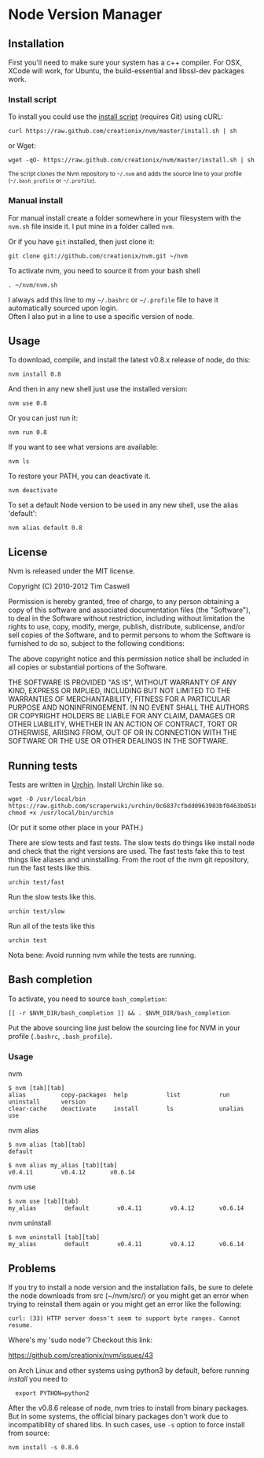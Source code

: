 # Node Version Manager

## Installation

First you'll need to make sure your system has a c++ compiler.  For OSX, XCode will work, for Ubuntu, the build-essential and libssl-dev packages work.

### Install script

To install you could use the [install script](https://github.com/creationix/nvm/blob/master/install.sh) (requires Git) using cURL:

    curl https://raw.github.com/creationix/nvm/master/install.sh | sh

or Wget:

    wget -qO- https://raw.github.com/creationix/nvm/master/install.sh | sh

<sub>The script clones the Nvm repository to `~/.nvm` and adds the source line to your profile (`~/.bash_profile` or `~/.profile`).</sub>


### Manual install

For manual install create a folder somewhere in your filesystem with the `nvm.sh` file inside it.  I put mine in a folder called `nvm`.

Or if you have `git` installed, then just clone it:

    git clone git://github.com/creationix/nvm.git ~/nvm

To activate nvm, you need to source it from your bash shell

    . ~/nvm/nvm.sh

I always add this line to my `~/.bashrc` or `~/.profile` file to have it automatically sourced upon login.   
Often I also put in a line to use a specific version of node.
    
## Usage

To download, compile, and install the latest v0.8.x release of node, do this:

    nvm install 0.8

And then in any new shell just use the installed version:

    nvm use 0.8

Or you can just run it:

    nvm run 0.8

If you want to see what versions are available:

    nvm ls

To restore your PATH, you can deactivate it.

    nvm deactivate

To set a default Node version to be used in any new shell, use the alias 'default':

    nvm alias default 0.8

## License

Nvm is released under the MIT license.


Copyright (C) 2010-2012 Tim Caswell

Permission is hereby granted, free of charge, to any person obtaining a copy of this software and associated documentation files (the "Software"), to deal in the Software without restriction, including without limitation the rights to use, copy, modify, merge, publish, distribute, sublicense, and/or sell copies of the Software, and to permit persons to whom the Software is furnished to do so, subject to the following conditions:

The above copyright notice and this permission notice shall be included in all copies or substantial portions of the Software.

THE SOFTWARE IS PROVIDED "AS IS", WITHOUT WARRANTY OF ANY KIND, EXPRESS OR IMPLIED, INCLUDING BUT NOT LIMITED TO THE WARRANTIES OF MERCHANTABILITY, FITNESS FOR A PARTICULAR PURPOSE AND NONINFRINGEMENT. IN NO EVENT SHALL THE AUTHORS OR COPYRIGHT HOLDERS BE LIABLE FOR ANY CLAIM, DAMAGES OR OTHER LIABILITY, WHETHER IN AN ACTION OF CONTRACT, TORT OR OTHERWISE, ARISING FROM, OUT OF OR IN CONNECTION WITH THE SOFTWARE OR THE USE OR OTHER DEALINGS IN THE SOFTWARE.

## Running tests
Tests are written in [Urchin](http://www.urchin.sh). Install Urchin like so.

    wget -O /usr/local/bin https://raw.github.com/scraperwiki/urchin/0c6837cfbdd0963903bf0463b05160c2aecc22ef/urchin
    chmod +x /usr/local/bin/urchin

(Or put it some other place in your PATH.)

There are slow tests and fast tests. The slow tests do things like install node
and check that the right versions are used. The fast tests fake this to test
things like aliases and uninstalling. From the root of the nvm git repository,
run the fast tests like this.

    urchin test/fast

Run the slow tests like this.

    urchin test/slow

Run all of the tests like this

    urchin test

Nota bene: Avoid running nvm while the tests are running.

## Bash completion

To activate, you need to source `bash_completion`:

  	[[ -r $NVM_DIR/bash_completion ]] && . $NVM_DIR/bash_completion

Put the above sourcing line just below the sourcing line for NVM in your profile (`.bashrc`, `.bash_profile`).

### Usage

nvm

	$ nvm [tab][tab]
	alias          copy-packages  help           list           run            uninstall      version        
	clear-cache    deactivate     install        ls             unalias        use

nvm alias

	$ nvm alias [tab][tab]
	default

	$ nvm alias my_alias [tab][tab]
	v0.4.11        v0.4.12       v0.6.14
	
nvm use

	$ nvm use [tab][tab]
	my_alias        default        v0.4.11        v0.4.12       v0.6.14
	
nvm uninstall

	$ nvm uninstall [tab][tab]
	my_alias        default        v0.4.11        v0.4.12       v0.6.14
	
## Problems

If you try to install a node version and the installation fails, be sure to delete the node downloads from src (~/nvm/src/) or you might get an error when trying to reinstall them again or you might get an error like the following:
    
    curl: (33) HTTP server doesn't seem to support byte ranges. Cannot resume.

Where's my 'sudo node'? Checkout this link:
    
https://github.com/creationix/nvm/issues/43

on Arch Linux and other systems using python3 by default, before running *install* you need to

      export PYTHON=python2

After the v0.8.6 release of node, nvm tries to install from binary packages. But in some systems, the official binary packages don't work due to incompatibility of shared libs. In such cases, use `-s` option to force install from source:

    nvm install -s 0.8.6
